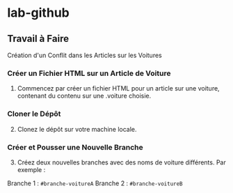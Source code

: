
# lab-github

## Travail à Faire

Création d'un Conflit dans les Articles sur les Voitures

### Créer un Fichier HTML sur un Article de Voiture

1. Commencez par créer un fichier HTML pour un article sur une voiture, contenant du contenu sur une .voiture choisie.

### Cloner le Dépôt
2. Clonez le dépôt sur votre machine locale.

### Créer et Pousser une Nouvelle Branche
3. Créez deux nouvelles branches avec des noms de voiture différents. Par exemple :

Branche 1 : `#branche-voitureA`
Branche 2 : `#branche-voitureB`


